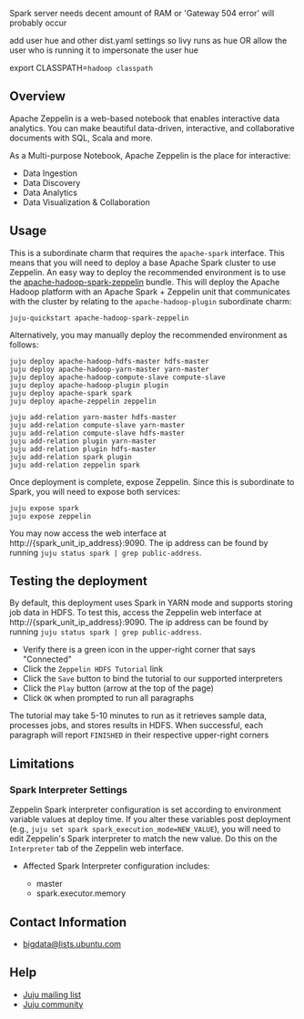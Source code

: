 Spark server needs decent amount of RAM or 'Gateway 504 error' will probably occur

add user hue and other dist.yaml settings so livy runs as hue
OR
allow the user who is running it to impersonate the user hue

export CLASSPATH=`hadoop classpath`


## Overview

Apache Zeppelin is a web-based notebook that enables interactive data analytics.
You can make beautiful data-driven, interactive, and collaborative documents
with SQL, Scala and more.

As a Multi-purpose Notebook, Apache Zeppelin is the place for interactive:

 * Data Ingestion
 * Data Discovery
 * Data Analytics
 * Data Visualization & Collaboration


## Usage

This is a subordinate charm that requires the `apache-spark` interface. This
means that you will need to deploy a base Apache Spark cluster to use 
Zeppelin. An easy way to deploy the recommended environment is to use the
[apache-hadoop-spark-zeppelin](https://jujucharms.com/apache-hadoop-spark-zeppelin)
bundle. This will deploy the Apache Hadoop platform with an Apache Spark +
Zeppelin unit that communicates with the cluster by relating to the
`apache-hadoop-plugin` subordinate charm:

    juju-quickstart apache-hadoop-spark-zeppelin

Alternatively, you may manually deploy the recommended environment as follows:

    juju deploy apache-hadoop-hdfs-master hdfs-master
    juju deploy apache-hadoop-yarn-master yarn-master
    juju deploy apache-hadoop-compute-slave compute-slave
    juju deploy apache-hadoop-plugin plugin
    juju deploy apache-spark spark
    juju deploy apache-zeppelin zeppelin

    juju add-relation yarn-master hdfs-master
    juju add-relation compute-slave yarn-master
    juju add-relation compute-slave hdfs-master
    juju add-relation plugin yarn-master
    juju add-relation plugin hdfs-master
    juju add-relation spark plugin
    juju add-relation zeppelin spark

Once deployment is complete, expose Zeppelin. Since this is subordinate to
Spark, you will need to expose both services:

    juju expose spark
    juju expose zeppelin

You may now access the web interface at
http://{spark_unit_ip_address}:9090. The ip address can be found by running
`juju status spark | grep public-address`.


## Testing the deployment

By default, this deployment uses Spark in YARN mode and supports storing
job data in HDFS. To test this, access the Zeppelin web interface at
http://{spark_unit_ip_address}:9090. The ip address can be found by running
`juju status spark | grep public-address`.

  - Verify there is a green icon in the upper-right corner that says "Connected"
  - Click the `Zeppelin HDFS Tutorial` link
  - Click the `Save` button to bind the tutorial to our supported interpreters
  - Click the `Play` button (arrow at the top of the page)
  - Click `OK` when prompted to run all paragraphs

The tutorial may take 5-10 minutes to run as it retrieves sample data,
processes jobs, and stores results in HDFS. When successful, each paragraph will
report `FINISHED` in their respective upper-right corners


## Limitations

### Spark Interpreter Settings
Zeppelin Spark interpreter configuration is set according to environment
variable values at deploy time. If you alter these variables post
deployment (e.g., `juju set spark spark_execution_mode=NEW_VALUE`), you will
need to edit Zeppelin's Spark interpreter to match the new value. Do this on
the `Interpreter` tab of the Zeppelin web interface.

 * Affected Spark Interpreter configuration includes:

   * master
   * spark.executor.memory


## Contact Information

- <bigdata@lists.ubuntu.com>


## Help

- [Juju mailing list](https://lists.ubuntu.com/mailman/listinfo/juju)
- [Juju community](https://jujucharms.com/community)
